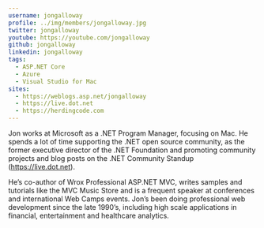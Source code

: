 ```yaml
---
username: jongalloway
profile: ../img/members/jongalloway.jpg
twitter: jongalloway
youtube: https://youtube.com/jongalloway
github: jongalloway
linkedin: jongalloway
tags:
  - ASP.NET Core
  - Azure
  - Visual Studio for Mac
sites:
  - https://weblogs.asp.net/jongalloway
  - https://live.dot.net
  - https://herdingcode.com
---
```


Jon works at Microsoft as a .NET Program Manager, focusing on Mac. He spends a lot of time supporting the .NET open source community, as the former executive director of the .NET Foundation and promoting community projects and blog posts on the .NET Community Standup (https://live.dot.net).

He’s co-author of Wrox Professional ASP.NET MVC, writes samples and tutorials like the MVC Music Store and is a frequent speaker at conferences and international Web Camps events. Jon’s been doing professional web development since the late 1990’s, including high scale applications in financial, entertainment and healthcare analytics.
